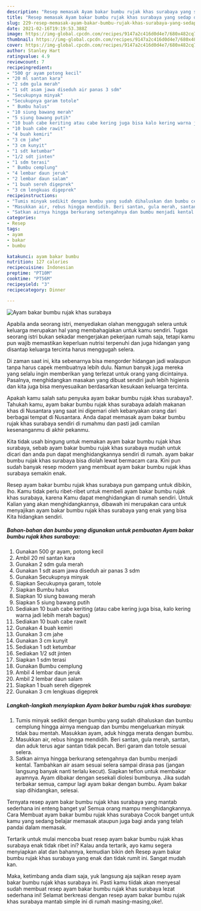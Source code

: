 ```yaml
---
description: "Resep memasak Ayam bakar bumbu rujak khas surabaya yang sedap dan Mudah Dibuat"
title: "Resep memasak Ayam bakar bumbu rujak khas surabaya yang sedap dan Mudah Dibuat"
slug: 229-resep-memasak-ayam-bakar-bumbu-rujak-khas-surabaya-yang-sedap-dan-mudah-dibuat
date: 2021-02-16T19:19:53.388Z
image: https://img-global.cpcdn.com/recipes/9147a2c416d0d4e7/680x482cq70/ayam-bakar-bumbu-rujak-khas-surabaya-foto-resep-utama.jpg
thumbnail: https://img-global.cpcdn.com/recipes/9147a2c416d0d4e7/680x482cq70/ayam-bakar-bumbu-rujak-khas-surabaya-foto-resep-utama.jpg
cover: https://img-global.cpcdn.com/recipes/9147a2c416d0d4e7/680x482cq70/ayam-bakar-bumbu-rujak-khas-surabaya-foto-resep-utama.jpg
author: Stanley Hart
ratingvalue: 4.9
reviewcount: 7
recipeingredient:
- "500 gr ayam potong kecil"
- "20 ml santan kara"
- "2 sdm gula merah"
- "1 sdt asam jawa diseduh air panas 3 sdm"
- "Secukupnya minyak"
- "Secukupnya garam totole"
- " Bumbu halus"
- "10 siung bawang merah"
- "5 siung bawang putih"
- "10 buah cabe keriting atau cabe kering juga bisa kalo kering warna jadi lebih merah bagus"
- "10 buah cabe rawit"
- "4 buah kemiri"
- "3 cm jahe"
- "3 cm kunyit"
- "1 sdt ketumbar"
- "1/2 sdt jinten"
- "1 sdm terasi"
- " Bumbu cemplung"
- "4 lembar daun jeruk"
- "2 lembar daun salam"
- "1 buah sereh digeprek"
- "3 cm lengkuas digeprek"
recipeinstructions:
- "Tumis minyak sedikit dengan bumbu yang sudah dihaluskan dan bumbu cemplung hingga airnya menguap dan bumbu mengeluarkan minyak tidak bau mentah. Masukkan ayam, aduk hingga merata dengan bumbu."
- "Masukkan air, rebus hingga mendidih. Beri santan, gula merah, santan, dan aduk terus agar santan tidak pecah. Beri garam dan totole sesuai selera."
- "Satkan airnya hingga berkurang setengahnya dan bumbu menjadi kental. Tambahkan air asam sesuai selera sampai dirasa pas (jangan langsung banyak nanti terlalu kecut). Siapkan teflon untuk membakar ayamnya. Ayam dibakar dengan sesekali diolesi bumbunya. Jika sudah terbakar semua, campur lagi ayam bakar dengan bumbu. Ayam bakar siap dihidangkan, selesai."
categories:
- Resep
tags:
- ayam
- bakar
- bumbu

katakunci: ayam bakar bumbu 
nutrition: 127 calories
recipecuisine: Indonesian
preptime: "PT10M"
cooktime: "PT56M"
recipeyield: "3"
recipecategory: Dinner

---
```



![Ayam bakar bumbu rujak khas surabaya](https://img-global.cpcdn.com/recipes/9147a2c416d0d4e7/680x482cq70/ayam-bakar-bumbu-rujak-khas-surabaya-foto-resep-utama.jpg)

Apabila anda seorang istri, menyediakan olahan menggugah selera untuk keluarga merupakan hal yang membahagiakan untuk kamu sendiri. Tugas seorang istri bukan sekadar mengerjakan pekerjaan rumah saja, tetapi kamu pun wajib memastikan keperluan nutrisi terpenuhi dan juga hidangan yang disantap keluarga tercinta harus menggugah selera.

Di zaman  saat ini, kita sebenarnya bisa mengorder hidangan jadi walaupun tanpa harus capek membuatnya lebih dulu. Namun banyak juga mereka yang selalu ingin memberikan yang terlezat untuk orang yang dicintainya. Pasalnya, menghidangkan masakan yang dibuat sendiri jauh lebih higienis dan kita juga bisa menyesuaikan berdasarkan kesukaan keluarga tercinta. 



Apakah kamu salah satu penyuka ayam bakar bumbu rujak khas surabaya?. Tahukah kamu, ayam bakar bumbu rujak khas surabaya adalah makanan khas di Nusantara yang saat ini digemari oleh kebanyakan orang dari berbagai tempat di Nusantara. Anda dapat memasak ayam bakar bumbu rujak khas surabaya sendiri di rumahmu dan pasti jadi camilan kesenanganmu di akhir pekanmu.

Kita tidak usah bingung untuk memakan ayam bakar bumbu rujak khas surabaya, sebab ayam bakar bumbu rujak khas surabaya mudah untuk dicari dan anda pun dapat menghidangkannya sendiri di rumah. ayam bakar bumbu rujak khas surabaya bisa diolah lewat bermacam cara. Kini pun sudah banyak resep modern yang membuat ayam bakar bumbu rujak khas surabaya semakin enak.

Resep ayam bakar bumbu rujak khas surabaya pun gampang untuk dibikin, lho. Kamu tidak perlu ribet-ribet untuk membeli ayam bakar bumbu rujak khas surabaya, karena Kamu dapat menghidangkan di rumah sendiri. Untuk Kalian yang akan menghidangkannya, dibawah ini merupakan cara untuk menyajikan ayam bakar bumbu rujak khas surabaya yang enak yang bisa Kita hidangkan sendiri.

<!--inarticleads1-->

##### Bahan-bahan dan bumbu yang digunakan untuk pembuatan Ayam bakar bumbu rujak khas surabaya:

1. Gunakan 500 gr ayam, potong kecil
1. Ambil 20 ml santan kara
1. Gunakan 2 sdm gula merah
1. Gunakan 1 sdt asam jawa diseduh air panas 3 sdm
1. Gunakan Secukupnya minyak
1. Siapkan Secukupnya garam, totole
1. Siapkan  Bumbu halus
1. Siapkan 10 siung bawang merah
1. Siapkan 5 siung bawang putih
1. Sediakan 10 buah cabe keriting (atau cabe kering juga bisa, kalo kering warna jadi lebih merah bagus)
1. Sediakan 10 buah cabe rawit
1. Gunakan 4 buah kemiri
1. Gunakan 3 cm jahe
1. Gunakan 3 cm kunyit
1. Sediakan 1 sdt ketumbar
1. Sediakan 1/2 sdt jinten
1. Siapkan 1 sdm terasi
1. Gunakan  Bumbu cemplung
1. Ambil 4 lembar daun jeruk
1. Ambil 2 lembar daun salam
1. Siapkan 1 buah sereh digeprek
1. Gunakan 3 cm lengkuas digeprek




<!--inarticleads2-->

##### Langkah-langkah menyiapkan Ayam bakar bumbu rujak khas surabaya:

1. Tumis minyak sedikit dengan bumbu yang sudah dihaluskan dan bumbu cemplung hingga airnya menguap dan bumbu mengeluarkan minyak tidak bau mentah. Masukkan ayam, aduk hingga merata dengan bumbu.
1. Masukkan air, rebus hingga mendidih. Beri santan, gula merah, santan, dan aduk terus agar santan tidak pecah. Beri garam dan totole sesuai selera.
1. Satkan airnya hingga berkurang setengahnya dan bumbu menjadi kental. Tambahkan air asam sesuai selera sampai dirasa pas (jangan langsung banyak nanti terlalu kecut). Siapkan teflon untuk membakar ayamnya. Ayam dibakar dengan sesekali diolesi bumbunya. Jika sudah terbakar semua, campur lagi ayam bakar dengan bumbu. Ayam bakar siap dihidangkan, selesai.




Ternyata resep ayam bakar bumbu rujak khas surabaya yang mantab sederhana ini enteng banget ya! Semua orang mampu menghidangkannya. Cara Membuat ayam bakar bumbu rujak khas surabaya Cocok banget untuk kamu yang sedang belajar memasak ataupun juga bagi anda yang telah pandai dalam memasak.

Tertarik untuk mulai mencoba buat resep ayam bakar bumbu rujak khas surabaya enak tidak ribet ini? Kalau anda tertarik, ayo kamu segera menyiapkan alat dan bahannya, kemudian bikin deh Resep ayam bakar bumbu rujak khas surabaya yang enak dan tidak rumit ini. Sangat mudah kan. 

Maka, ketimbang anda diam saja, yuk langsung aja sajikan resep ayam bakar bumbu rujak khas surabaya ini. Pasti kamu tiidak akan menyesal sudah membuat resep ayam bakar bumbu rujak khas surabaya lezat sederhana ini! Selamat berkreasi dengan resep ayam bakar bumbu rujak khas surabaya mantab simple ini di rumah masing-masing,oke!.


